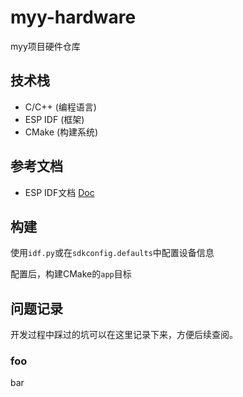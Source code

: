 # myy-hardware

myy项目硬件仓库

## 技术栈

- C/C++ (编程语言)
- ESP IDF (框架)
- CMake (构建系统)

## 参考文档

- ESP IDF文档 [Doc](https://docs.espressif.com/projects/esp-idf/zh_CN/latest/esp32s3/versions.html)

## 构建

使用`idf.py`或在`sdkconfig.defaults`中配置设备信息

配置后，构建CMake的`app`目标

[//]: # (开发环境的`.env.dev`文件请联系管理员获取。)

## 问题记录

开发过程中踩过的坑可以在这里记录下来，方便后续查阅。

### foo

bar


